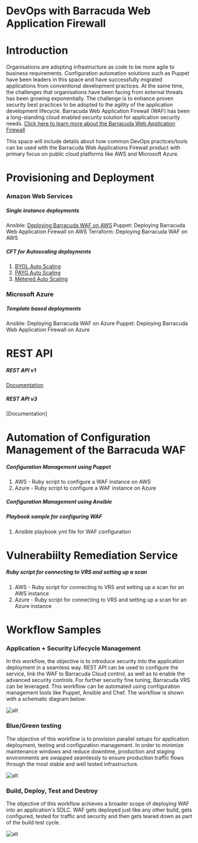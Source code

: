 # DevOps with Barracuda Web Application Firewall

# Introduction

Organisations are adopting infrastructure as code to be more agile to business requirements. Configuration automation solutions such as Puppet have been leaders in this space and have successfully migrated applications from conventional development practices. At the same time, the challenges that organisations have been facing from external threats has been growing exponentially. The challenge is to enhance proven security best practices to be adopted to the agility of the application development lifecycle. Barracuda Web Application Firewall (WAF) has been a long-standing cloud enabled security solution for application security needs. [Click here to learn more about the Barracuda Web Application Firewall](https://campus.barracuda.com/product/webapplicationfirewall/) 

This space will include details about how common DevOps practices/tools can be used with the Barracuda Web Applications Firewall product with primary focus on public cloud platforms like AWS and Microsoft Azure.

# Provisioning and Deployment
### Amazon Web Services
##### Single instance deployments
Ansible: [Deploying Barracuda WAF on AWS](https://github.com/barracudanetworks/waf-automation/blob/master/waf-ansible/waf_ec2.yml)
Puppet: Deploying Barracuda Web Application Firewall on AWS
Terraform: Deploying Barracuda WAF on AWS
##### CFT for Autoscaling deployments
1. [BYOL Auto Scaling](https://campus.barracuda.com/product/webapplicationfirewall/article/WAF/BYOLAutoScaling/)
2. [PAYG Auto Scaling](https://campus.barracuda.com/product/webapplicationfirewall/article/display/BWAFv76/73007159/)
3. [Metered Auto Scaling](https://campus.barracuda.com/product/webapplicationfirewall/article/display/BWAFv76/68361418/)
### Microsoft Azure
##### Template based deployments
Ansible: Deploying Barracuda WAF on Azure
Puppet: Deploying Barracuda Web Application Firewall on Azure
# REST API
##### REST API v1
[Documentation](https://campus.barracuda.com/product/webapplicationfirewall/article/WAF/RESTAPI/)
##### REST API v3
[Documentation]
# Automation of Configuration Management of the Barracuda WAF
##### Configuration Management using Puppet
1. AWS - Ruby script to configure a WAF instance on AWS
2. Azure - Ruby script to configure a WAF instance on Azure
##### Configuration Management using Ansible
##### Playbook sample for configuring WAF
1. Ansible playbook yml file for WAF configuration
# Vulnerabiilty Remediation Service
##### Ruby script for connecting to VRS and setting up a scan
1. AWS - Ruby script for connecting to VRS and setting up a scan for an AWS instance
2. Azure - Ruby script for connecting to VRS and setting up a scan for an Azure instance
# Workflow Samples
### Application + Security Lifecycle Management
In this workflow, the objective is to introduce security into the application deployment in a seamless way. REST API can be used to configure the service, link the WAF to Barracuda Cloud control, as well as to enable the advanced security controls. For further security fine tuning, Barracuda VRS can be leveraged. This workflow can be automated using configuration management tools like Puppet, Ansible and Chef. The workflow is shown with a schematic diagram below:

![alt](https://github.com/barracudanetworks/waf-automation/blob/master/images/Screen%20Shot%202017-09-07%20at%2011.19.23%20AM.png)

### Blue/Green testing
The objective of this workflow is to provision parallel setups for application deployment, testing and configuration management. In order to minimize maintenance windows and reduce downtime, production and staging environments are swapped seamlessly to ensure production traffic flows through the most stable and well tested infrastructure.

![alt](https://github.com/barracudanetworks/waf-automation/blob/master/images/Screen%20Shot%202017-09-07%20at%2011.20.39%20AM.png)

### Build, Deploy, Test and Destroy
The objective of this workflow achieves a broader scope of deploying WAF into an application's SDLC. WAF gets deployed just like any other build, gets configured, tested for traffic and security and then gets teared down as part of the build test cycle.

![alt](https://github.com/barracudanetworks/waf-automation/blob/master/images/Screen%20Shot%202017-09-07%20at%2011.21.15%20AM.png)


